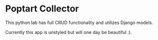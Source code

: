 # Poptart Collector

This python lab has full CRUD functionality and utilizes Django models.

Currently this app is unstyled but will one day be beautiful :).

